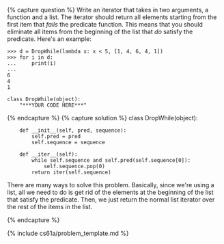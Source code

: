 {% capture question %}
Write an iterator that takes in two arguments, a function and a list. The iterator should return all elements starting from the first item that *fails* the predicate function. This means that you should eliminate all items from the beginning of the list that *do* satisfy the predicate. Here's an example:

    >>> d = DropWhile(lambda x: x < 5, [1, 4, 6, 4, 1])
    >>> for i in d:
    ...     print(i)
    ...
    6
    4
    1

<!-- -->

    class DropWhile(object):
        "***YOUR CODE HERE***"
{% endcapture %}
{% capture solution %}
    class DropWhile(object):

        def __init__(self, pred, sequence):
            self.pred = pred
            self.sequence = sequence

        def __iter__(self):
            while self.sequence and self.pred(self.sequence[0]):
                self.sequence.pop(0)
            return iter(self.sequence)

There are many ways to solve this problem. Basically, since we're using a list, all we need to do is get rid of the elements at the beginning of the list that satisfy the predicate. Then, we just return the normal list iterator over the rest of the items in the list.

{% endcapture %}

{% include cs61a/problem_template.md %}
